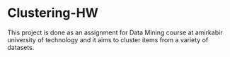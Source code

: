 # Clustering-HW
This project is done as an assignment for Data Mining course at amirkabir university of technology and it aims to cluster items from a variety of datasets.
